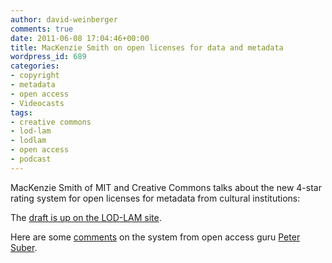 ```yaml
---
author: david-weinberger
comments: true
date: 2011-06-08 17:04:46+00:00
title: MacKenzie Smith on open licenses for data and metadata
wordpress_id: 689
categories:
- copyright
- metadata
- open access
- Videocasts
tags:
- creative commons
- lod-lam
- lodlam
- open access
- podcast
---
```


MacKenzie Smith of MIT and Creative Commons talks about the new 4-star rating system for open licenses for metadata from cultural institutions:



The [draft is up on the LOD-LAM site](http://tinurl.com/4starlicense2).

Here are some [comments](http://www.hyperorg.com/blogger/2011/06/06/peter-suber-on-the-4-star-openness-rating/) on the system from open access guru [Peter Suber](http://www.earlham.edu/~peters/hometoc.htm).
